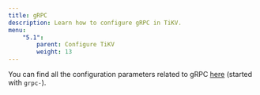 ```yaml
---
title: gRPC
description: Learn how to configure gRPC in TiKV.
menu:
    "5.1":
        parent: Configure TiKV
        weight: 13
---
```


You can find all the configuration parameters related to gRPC [here](../tikv-configuration-file/#server) (started with `grpc-`).
